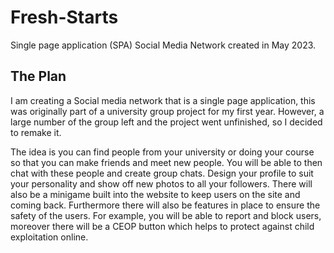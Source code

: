 # Fresh-Starts
Single page application (SPA) Social Media Network created in May 2023.

## The Plan
I am creating a Social media network that is a single page application, this was originally part of a university group project for my first year. However, a large number of the group left and the project went unfinished, so I decided to remake it.

The idea is you can find people from your university or doing your course so that you can make friends and meet new people. You will be able to then chat with these people and create group chats. Design your profile to suit your personality and show off new photos to all your followers. There will also be a minigame built into the website to keep users on the site and coming back. Furthermore there will also be features in place to ensure the safety of the users. For example, you will be able to report and block users, moreover there will be a CEOP button which helps to protect against child exploitation online.
